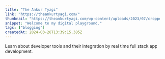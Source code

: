 ```yaml
---
title: "The Ankur Tyagi"
link: "https://theankurtyagi.com/"
thumbnail: "https://theankurtyagi.com/wp-content/uploads/2023/07/cropped-cropped-ankur-icon-180x180.jpg"
snippet: "Welcome to my digital playground."
tags: ["blogging"]
createdAt: 2024-03-20T13:39:15.385Z
---
```

Learn about developer tools and their integration by real time full stack app development. 
